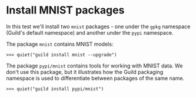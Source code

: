 # Install MNIST packages

In this test we'll install two `mnist` packages - one under the `gpkg`
namespace (Guild's default namespace) and another under the `pypi`
namespace.

The package `mnist` contains MNIST models:

    >>> quiet("guild install mnist --upgrade")

The package `pypi/mnist` contains tools for working with MNIST
data. We don't use this package, but it illustrates how the Guild
packaging namespace is used to differentiate between packages of the
same name.

    >>> quiet("guild install pypi/mnist")
